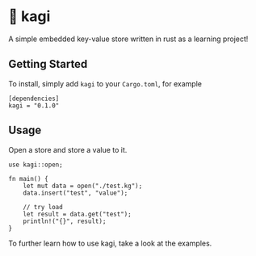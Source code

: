 # 🏣 kagi

A simple embedded key-value store written in rust as a learning project!

## Getting Started <a name = "getting_started"></a>

To install, simply add `kagi` to your `Cargo.toml`, for example

```
[dependencies]
kagi = "0.1.0"
```

## Usage <a name = "usage"></a>

Open a store and store a value to it.
```
use kagi::open;

fn main() {
    let mut data = open("./test.kg");
    data.insert("test", "value");

    // try load
    let result = data.get("test");
    println!("{}", result);
}
```


To further learn how to use kagi, take a look at the examples.
